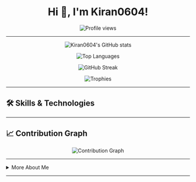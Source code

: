 <h1 align="center">Hi 👋, I'm Kiran0604!</h1>

<p align="center">
  <img src="https://komarev.com/ghpvc/?username=Kiran0604&label=Profile%20views&color=0e75b6&style=flat" alt="Profile views"/>
</p>

---

<!-- GitHub Stats Card -->
<p align="center">
  <img src="https://github-readme-stats.vercel.app/api?username=Kiran0604&show_icons=true&theme=dark&count_private=true" alt="Kiran0604's GitHub stats"/>
</p>

<!-- Most Used Languages -->
<p align="center">
  <img src="https://github-readme-stats.vercel.app/api/top-langs/?username=Kiran0604&layout=compact&theme=dark" alt="Top Languages"/>
</p>

<!-- GitHub Streak Stats -->
<p align="center">
  <img src="https://github-readme-streak-stats.herokuapp.com/?user=Kiran0604&theme=dark" alt="GitHub Streak"/>
</p>

<!-- Trophies (Achievements) -->
<p align="center">
  <img src="https://github-profile-trophy.vercel.app/?username=Kiran0604&theme=darkhub&no-frame=true&column=6" alt="Trophies"/>
</p>

---

## 🛠️ Skills & Technologies
<!-- Add your skills here -->

---

## 📈 Contribution Graph
<p align="center">
  <img src="https://github-readme-activity-graph.cyclic.app/graph?username=Kiran0604&theme=github-dark" alt="Contribution Graph"/>
</p>

---

<details>
  <summary>More About Me</summary>
  <!-- Add your custom content here -->
</details>

---

<!--
This README uses live widgets that update automatically according to your GitHub stats, commits, languages, contributions, and more!
- Stats: https://github.com/anuraghazra/github-readme-stats
- Trophies: https://github.com/ryo-ma/github-profile-trophy
- Streak: https://github.com/denvercoder1/github-readme-streak-stats
- Contribution Graph: https://github.com/Ashutosh00710/github-readme-activity-graph
-->
